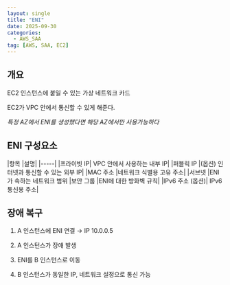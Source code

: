 ```yaml
---
layout: single
title: "ENI"
date: 2025-09-30
categories:
  - AWS_SAA
tag: [AWS, SAA, EC2]
---
```


## 개요

EC2 인스턴스에 붙일 수 있는 가상 네트워크 카드

EC2가 VPC 안에서 통신할 수 있게 해준다.

*특정 AZ에서 ENI를 생성했다면 해당 AZ에서만 사용가능하다*

## ENI 구성요소

|항목	|설명|
|-----|
|프라이빗 IP|	VPC 안에서 사용하는 내부 IP|
|퍼블릭 IP |(옵션)	인터넷과 통신할 수 있는 외부 IP|
|MAC 주소	|네트워크 식별용 고유 주소|
|서브넷	|ENI가 속하는 네트워크 범위
|보안 그룹	|ENI에 대한 방화벽 규칙|
|IPv6 주소 (옵션)|	IPv6 통신용 주소|


## 장애 복구


1. A 인스턴스에 ENI 연결 → IP 10.0.0.5

2. A 인스턴스가 장애 발생

3. ENI를 B 인스턴스로 이동

4. B 인스턴스가 동일한 IP, 네트워크 설정으로 통신 가능
